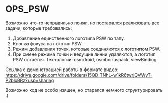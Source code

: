 # OPS_PSW
Возможно что-то неправильно понял, но постарался реализовать все задачи, которые требовались:
1. Добавление единственного логотипа PSW по тапу.
2. Кнопка фокуса на логотип PSW
3. Режим добавления точек, которые соединяются с логотипом PSW.
4. При смене режима точки и ведущие линии удаляются, а логотип PSW остаётся.
Технологии: osmdroid, osmbonuspack, viewBinding

Ссылка с демонстрацией работы в формате видео:
https://drive.google.com/drive/folders/15QD_TNhL-w1kR6twrjQVWyT-P2bIxBRz?usp=sharing

Возможно код не особо изящен, но старался немного структурировать :)
